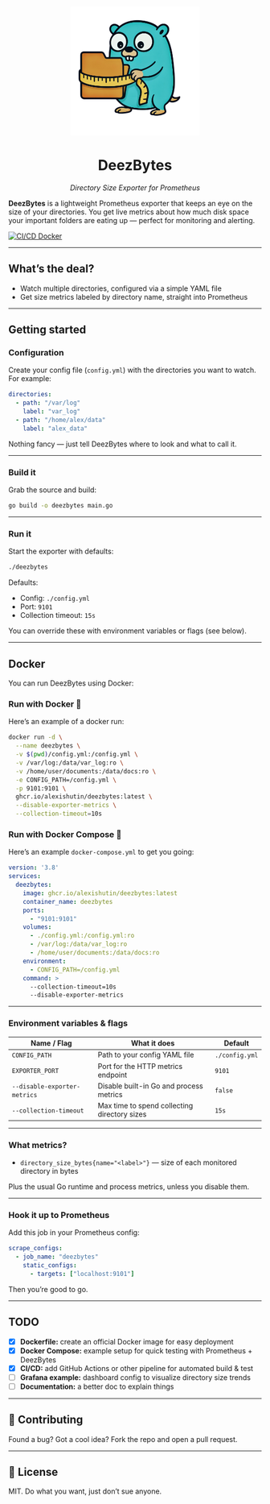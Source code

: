 <div align="center">
  <img style="width: 256px; height: 256px;" src="./DeezBytes_logo.png" alt="logo" />
  <h1>DeezBytes</h1>
  <p><em>Directory Size Exporter for Prometheus</em></p>
</div>


**DeezBytes** is a lightweight Prometheus exporter that keeps an eye on the size of your directories. You get live metrics about how much disk space your important folders are eating up — perfect for monitoring and alerting.

[![CI/CD Docker](https://github.com/AlexisHutin/DeezBytes/actions/workflows/ci-cd.yml/badge.svg?branch=main)](https://github.com/AlexisHutin/DeezBytes/actions/workflows/ci-cd.yml)

---

## What’s the deal?

- Watch multiple directories, configured via a simple YAML file
- Get size metrics labeled by directory name, straight into Prometheus

---

## Getting started

### Configuration

Create your config file (`config.yml`) with the directories you want to watch. For example:

```yaml
directories:
  - path: "/var/log"
    label: "var_log"
  - path: "/home/alex/data"
    label: "alex_data"
```

Nothing fancy — just tell DeezBytes where to look and what to call it.

---

### Build it

Grab the source and build:

```bash
go build -o deezbytes main.go
```

---

### Run it

Start the exporter with defaults:

```bash
./deezbytes
```

Defaults:  
- Config: `./config.yml`  
- Port: `9101`  
- Collection timeout: `15s`

You can override these with environment variables or flags (see below).

---

## Docker

You can run DeezBytes using Docker:

### Run with Docker 🐳

Here’s an example of a docker run:

```bash
docker run -d \
  --name deezbytes \
  -v $(pwd)/config.yml:/config.yml \
  -v /var/log:/data/var_log:ro \
  -v /home/user/documents:/data/docs:ro \
  -e CONFIG_PATH=/config.yml \
  -p 9101:9101 \
  ghcr.io/alexishutin/deezbytes:latest \
  --disable-exporter-metrics \
  --collection-timeout=10s
```

### Run with Docker Compose 🐳

Here’s an example `docker-compose.yml` to get you going:

```yaml
version: '3.8'
services:
  deezbytes:
    image: ghcr.io/alexishutin/deezbytes:latest
    container_name: deezbytes
    ports:
      - "9101:9101"
    volumes:
      - ./config.yml:/config.yml:ro
      - /var/log:/data/var_log:ro
      - /home/user/documents:/data/docs:ro
    environment:
      - CONFIG_PATH=/config.yml
    command: >
      --collection-timeout=10s
      --disable-exporter-metrics
```

---

### Environment variables & flags

| Name / Flag                | What it does                                     | Default         |
|---------------------------|-------------------------------------------------|-----------------|
| `CONFIG_PATH`              | Path to your config YAML file                    | `./config.yml`  |
| `EXPORTER_PORT`            | Port for the HTTP metrics endpoint               | `9101`          |
| `--disable-exporter-metrics` | Disable built-in Go and process metrics          | `false`         |
| `--collection-timeout`      | Max time to spend collecting directory sizes     | `15s`           |


---

### What metrics?

- `directory_size_bytes{name="<label>"}` — size of each monitored directory in bytes

Plus the usual Go runtime and process metrics, unless you disable them.

---

### Hook it up to Prometheus

Add this job in your Prometheus config:

```yaml
scrape_configs:
  - job_name: "deezbytes"
    static_configs:
      - targets: ["localhost:9101"]
```

Then you’re good to go.

---

## TODO

- [x] **Dockerfile:** create an official Docker image for easy deployment  
- [x] **Docker Compose:** example setup for quick testing with Prometheus + DeezBytes  
- [x] **CI/CD:** add GitHub Actions or other pipeline for automated build & test  
- [ ] **Grafana example:** dashboard config to visualize directory size trends 
- [ ] **Documentation:** a better doc to explain things 

---

## 🙌 Contributing

Found a bug? Got a cool idea? Fork the repo and open a pull request.

---

## 🪪 License

MIT. Do what you want, just don’t sue anyone.
